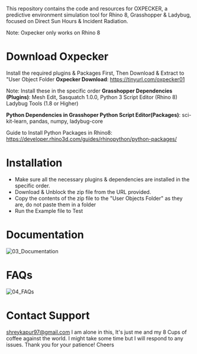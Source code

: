 This repository contains the code and resources for OXPECKER, a predictive environment simulation tool for Rhino 8, Grasshopper &amp; Ladybug, focused on Direct Sun Hours &amp; Incident Radiation. 

Note: Oxpecker only works on Rhino 8

# Download Oxpecker
Install the required plugins & Packages First, Then Download & Extract to "User Object Folder
**Oxpecker Download**: 
https://tinyurl.com/oxpecker01

Note: Install these in the specific order
**Grasshopper Dependencies (Plugins)**:
Mesh Edit,
Sasquatch 1.0.0,
Python 3 Script Editor (Rhino 8)
Ladybug Tools (1.8 or Higher)

**Python Dependencies in Grasshoper Python Script Editor(Packages)**:
sci-kit-learn,
pandas,
numpy,
ladybug-core

Guide to Install Python Packages in Rhino8: https://developer.rhino3d.com/guides/rhinopython/python-packages/

# Installation
- Make sure all the necessary plugins & dependencies are installed in the specific order.
- Download & Unblock the zip file from the URL provided.
- Copy the contents of the zip file to the "User Objects Folder" as they are, do not paste them in a folder
- Run the Example file to Test

# Documentation
![03_Documentation](https://github.com/shreykapur97/oxpecker/assets/75476502/ad72ac1e-3efa-478d-a46d-c03e4c0cf365)

# FAQs
![04_FAQs](https://github.com/shreykapur97/oxpecker/assets/75476502/a9052613-6219-47de-9e70-017b763e7b6a)

# Contact Support
shreykapur97@gmail.com
I am alone in this, It's just me and my 8 Cups of coffee against the world. 
I might take some time but I will respond to any issues. 
Thank you for your patience!
Cheers

